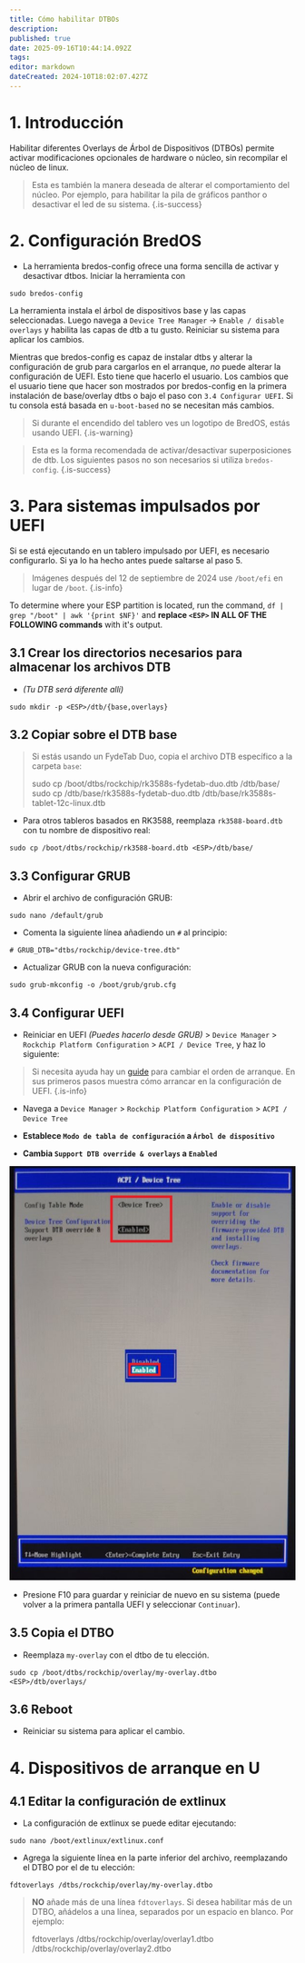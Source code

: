 ```yaml
---
title: Cómo habilitar DTBOs
description:
published: true
date: 2025-09-16T10:44:14.092Z
tags:
editor: markdown
dateCreated: 2024-10T18:02:07.427Z
---
```


# 1. Introducción

Habilitar diferentes Overlays de Árbol de Dispositivos (DTBOs) permite activar modificaciones opcionales de hardware o núcleo, sin recompilar el núcleo de linux.

> Esta es también la manera deseada de alterar el comportamiento del núcleo. Por ejemplo, para habilitar la pila de gráficos panthor o desactivar el led de su sistema.
> {.is-success}

# 2. Configuración BredOS

- La herramienta bredos-config ofrece una forma sencilla de activar y desactivar dtbos. Iniciar la herramienta con

```
sudo bredos-config
```

La herramienta instala el árbol de dispositivos base y las capas seleccionadas. Luego navega a `Device Tree Manager` -> `Enable / disable overlays` y habilita las capas de dtb a tu gusto. Reiniciar su sistema para aplicar los cambios.

Mientras que bredos-config es capaz de instalar dtbs y alterar la configuración de grub para cargarlos en el arranque, _no_ puede alterar la configuración de UEFI. Esto tiene que hacerlo el usuario. Los cambios que el usuario tiene que hacer son mostrados por bredos-config en la primera instalación de base/overlay dtbs o bajo el paso con `3.4 Configurar UEFI`. Si tu consola está basada en `u-boot-based` no se necesitan más cambios.

> Si durante el encendido del tablero ves un logotipo de BredOS, estás usando UEFI.
> {.is-warning}

> Esta es la forma recomendada de activar/desactivar superposiciones de dtb. Los siguientes pasos no son necesarios si utiliza `bredos-config`.
> {.is-success}

# 3. Para sistemas impulsados por UEFI

Si se está ejecutando en un tablero impulsado por UEFI, es necesario configurarlo.
Si ya lo ha hecho antes puede saltarse al paso 5.

> Imágenes después del 12 de septiembre de 2024 use `/boot/efi` en lugar de `/boot`.
> {.is-info}

To determine where your ESP partition is located, run the command,
`df | grep "/boot" | awk '{print $NF}'` and **replace **`<ESP>`** IN ALL OF THE FOLLOWING commands** with it's output.

## 3.1 Crear los directorios necesarios para almacenar los archivos DTB

- _(Tu DTB será diferente allí)_

```
sudo mkdir -p <ESP>/dtb/{base,overlays}
```

## 3.2 Copiar sobre el DTB base

> Si estás usando un FydeTab Duo, copia el archivo DTB específico a la carpeta `base`:
>
> sudo cp /boot/dtbs/rockchip/rk3588s-fydetab-duo.dtb <ESP>/dtb/base/
> sudo cp <ESP>/dtb/base/rk3588s-fydetab-duo.dtb <ESP>/dtb/base/rk3588s-tablet-12c-linux.dtb

- Para otros tableros basados en RK3588, reemplaza `rk3588-board.dtb` con tu nombre de dispositivo real:

```
sudo cp /boot/dtbs/rockchip/rk3588-board.dtb <ESP>/dtb/base/
```

## 3.3 Configurar GRUB

- Abrir el archivo de configuración GRUB:

```
sudo nano /default/grub
```

- Comenta la siguiente línea añadiendo un `#` al principio:

```
# GRUB_DTB="dtbs/rockchip/device-tree.dtb"
```

- Actualizar GRUB con la nueva configuración:

```
sudo grub-mkconfig -o /boot/grub/grub.cfg
```

## 3.4 Configurar UEFI

- Reiniciar en UEFI _(Puedes hacerlo desde GRUB)_ > `Device Manager` > `Rockchip Platform Configuration` > `ACPI / Device Tree`, y haz lo siguiente:

> Si necesita ayuda hay un [guide](/en/how-to/change-default-boot-order-rk3588) para cambiar el orden de arranque. En sus primeros pasos muestra cómo arrancar en la configuración de UEFI.
> {.is-info}

- Navega a `Device Manager` > `Rockchip Platform Configuration` > `ACPI / Device Tree`

- **Establece `Modo de tabla de configuración` a `Árbol de dispositivo`**

- **Cambia `Support DTB override & overlays` a `Enabled`**

![](/panthor/enable_tree_dtb_in_uefi.jpg)

- Presione F10 para guardar y reiniciar de nuevo en su sistema (puede volver a la primera pantalla UEFI y seleccionar `Continuar`).

## 3.5 Copia el DTBO

- Reemplaza `my-overlay` con el dtbo de tu elección.

```
sudo cp /boot/dtbs/rockchip/overlay/my-overlay.dtbo <ESP>/dtb/overlays/
```

## 3.6 Reboot

- Reiniciar su sistema para aplicar el cambio.

# 4. Dispositivos de arranque en U

## 4.1 Editar la configuración de extlinux

- La configuración de extlinux se puede editar ejecutando:

```
sudo nano /boot/extlinux/extlinux.conf
```

- Agrega la siguiente línea en la parte inferior del archivo, reemplazando el DTBO por el de tu elección:

```
fdtoverlays /dtbs/rockchip/overlay/my-overlay.dtbo
```

> **NO** añade más de una línea `fdtoverlays`.
> Si desea habilitar más de un DTBO, añádelos a una línea, separados por un espacio en blanco.
> Por ejemplo:
>
> fdtoverlays /dtbs/rockchip/overlay/overlay1.dtbo /dtbs/rockchip/overlay/overlay2.dtbo
